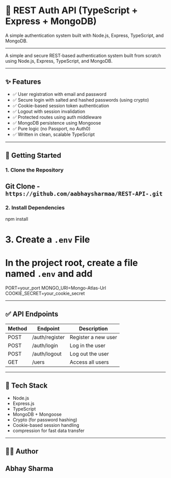 # 🔐 REST Auth API (TypeScript + Express + MongoDB)

A simple authentication system built with Node.js, Express, TypeScript, and MongoDB.

---

A simple and secure REST-based authentication system built from scratch using Node.js, Express, TypeScript, and MongoDB.

---

## ✨ Features

- ✅ User registration with email and password
- ✅ Secure login with salted and hashed passwords (using crypto)
- ✅ Cookie-based session token authentication
- ✅ Logout with session invalidation
- ✅ Protected routes using auth middleware
- ✅ MongoDB persistence using Mongoose
- ✅ Pure logic (no Passport, no Auth0)
- ✅ Written in clean, scalable TypeScript

---

## 🚀 Getting Started

### 1. Clone the Repository

## Git Clone -`https://github.com/aabhaysharmaa/REST-API-.git`

### 2. Install Dependencies

npm install

# 3. Create a `.env` File

# In the project root, create a file named `.env` and add

PORT=your_port
MONGO_URI=Mongo-Atlas-Url
COOKIE_SECRET=your_cookie_secret

---

## ✅ API Endpoints

| Method | Endpoint         | Description          |
|--------|------------------|----------------------|
| POST   | /auth/register   | Register a new user  |
| POST   | /auth/login      | Log in the user      |
| POST   | /auth/logout     | Log out the user     |
| GET    | /uers            | Access all users|

---

## 📁 Tech Stack

- Node.js
- Express.js
- TypeScript
- MongoDB + Mongoose
- Crypto (for password hashing)
- Cookie-based session handling
- compression for fast data transfer

---

## 🧑‍💻 Author

## **Abhay Sharma**
